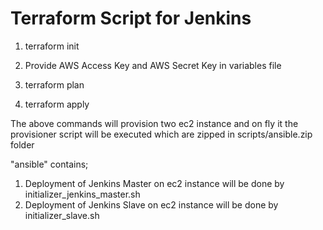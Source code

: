 # Terraform Script for Jenkins

1) terraform init

2) Provide AWS Access Key and AWS Secret Key in variables file

3) terraform plan

3) terraform apply

The above commands will provision two ec2 instance and on fly it the provisioner script
will be executed which are zipped in scripts/ansible.zip folder

"ansible" contains;
   1) Deployment of Jenkins Master on ec2 instance will be done by initializer_jenkins_master.sh
   2) Deployment of Jenkins Slave on ec2 instance will be done by initializer_slave.sh
